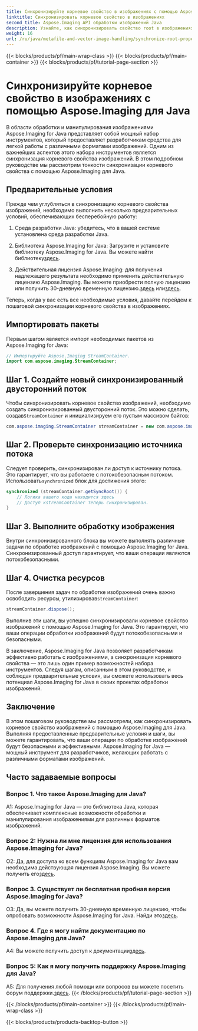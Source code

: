 ```yaml
---
title: Синхронизируйте корневое свойство в изображениях с помощью Aspose.Imaging для Java
linktitle: Синхронизировать корневое свойство в изображениях
second_title: Aspose.Imaging API обработки изображений Java
description: Узнайте, как синхронизировать свойство root в изображениях с помощью Aspose.Imaging для Java. Обеспечьте потокобезопасную обработку изображений с помощью этого пошагового руководства.
weight: 16
url: /ru/java/metafile-and-vector-image-handling/synchronize-root-property-in-images/
---
```


{{< blocks/products/pf/main-wrap-class >}}
{{< blocks/products/pf/main-container >}}
{{< blocks/products/pf/tutorial-page-section >}}

# Синхронизируйте корневое свойство в изображениях с помощью Aspose.Imaging для Java

В области обработки и манипулирования изображениями Aspose.Imaging for Java представляет собой мощный набор инструментов, который предоставляет разработчикам средства для легкой работы с различными форматами изображений. Одним из важнейших аспектов этого набора инструментов является синхронизация корневого свойства изображений. В этом подробном руководстве мы рассмотрим тонкости синхронизации корневого свойства с помощью Aspose.Imaging для Java.

## Предварительные условия

Прежде чем углубляться в синхронизацию корневого свойства изображений, необходимо выполнить несколько предварительных условий, обеспечивающих бесперебойную работу:

1. Среда разработки Java: убедитесь, что в вашей системе установлена среда разработки Java.

2.  Библиотека Aspose.Imaging for Java: Загрузите и установите библиотеку Aspose.Imaging for Java. Вы можете найти библиотеку[здесь](https://releases.aspose.com/imaging/java/).

3. Действительная лицензия Aspose.Imaging: для получения надлежащего результата необходимо применить действительную лицензию Aspose.Imaging. Вы можете приобрести полную лицензию или получить 30-дневную временную лицензию.[здесь](https://purchase.aspose.com/buy) или[здесь](https://purchase.aspose.com/temporary-license/).

Теперь, когда у вас есть все необходимые условия, давайте перейдем к пошаговой синхронизации корневого свойства в изображениях.

## Импортировать пакеты

Первым шагом является импорт необходимых пакетов из Aspose.Imaging for Java:

```java
// Импортируйте Aspose.Imaging StreamContainer.
import com.aspose.imaging.StreamContainer;
```

## Шаг 1. Создайте новый синхронизированный двусторонний поток

 Чтобы синхронизировать корневое свойство изображений, необходимо создать синхронизированный двусторонний поток. Это можно сделать, создав`StreamContainer` и инициализируем его пустым массивом байтов:

```java
com.aspose.imaging.StreamContainer streamContainer = new com.aspose.imaging.StreamContainer(new java.io.ByteArrayInputStream(new byte[0]));
```

## Шаг 2. Проверьте синхронизацию источника потока

 Следует проверить, синхронизирован ли доступ к источнику потока. Это гарантирует, что вы работаете с потокобезопасным потоком. Использовать`synchronized` блок для достижения этого:

```java
synchronized (streamContainer.getSyncRoot()) {
    // Логика вашего кода находится здесь
    // Доступ кstreamContainer теперь синхронизирован.
}
```

## Шаг 3. Выполните обработку изображения

Внутри синхронизированного блока вы можете выполнять различные задачи по обработке изображений с помощью Aspose.Imaging for Java. Синхронизированный доступ гарантирует, что ваши операции являются потокобезопасными.

## Шаг 4. Очистка ресурсов

 После завершения задач по обработке изображений очень важно освободить ресурсы, утилизировав`streamContainer`:

```java
streamContainer.dispose();
```

Выполнив эти шаги, вы успешно синхронизировали корневое свойство изображений с помощью Aspose.Imaging for Java. Это гарантирует, что ваши операции обработки изображений будут потокобезопасными и безопасными.

В заключение, Aspose.Imaging for Java позволяет разработчикам эффективно работать с изображениями, а синхронизация корневого свойства — это лишь один пример возможностей набора инструментов. Следуя шагам, описанным в этом руководстве, и соблюдая предварительные условия, вы сможете использовать весь потенциал Aspose.Imaging for Java в своих проектах обработки изображений.

## Заключение

В этом пошаговом руководстве мы рассмотрели, как синхронизировать корневое свойство изображений с помощью Aspose.Imaging для Java. Выполняя предоставленные предварительные условия и шаги, вы можете гарантировать, что ваши операции по обработке изображений будут безопасными и эффективными. Aspose.Imaging for Java — мощный инструмент для разработчиков, желающих работать с различными форматами изображений.

## Часто задаваемые вопросы

### Вопрос 1. Что такое Aspose.Imaging для Java?

A1: Aspose.Imaging for Java — это библиотека Java, которая обеспечивает комплексные возможности обработки и манипулирования изображениями для различных форматов изображений.

### Вопрос 2: Нужна ли мне лицензия для использования Aspose.Imaging for Java?

 О2: Да, для доступа ко всем функциям Aspose.Imaging for Java вам необходима действующая лицензия Aspose.Imaging. Вы можете получить его[здесь](https://purchase.aspose.com/buy).

### Вопрос 3. Существует ли бесплатная пробная версия Aspose.Imaging for Java?

 О3: Да, вы можете получить 30-дневную временную лицензию, чтобы опробовать возможности Aspose.Imaging for Java. Найди это[здесь](https://purchase.aspose.com/temporary-license/).

### Вопрос 4. Где я могу найти документацию по Aspose.Imaging для Java?

 A4: Вы можете получить доступ к документации[здесь](https://reference.aspose.com/imaging/java/).

### Вопрос 5: Как я могу получить поддержку Aspose.Imaging для Java?

 A5: Для получения любой помощи или вопросов вы можете посетить форум поддержки.[здесь](https://forum.aspose.com/).
{{< /blocks/products/pf/tutorial-page-section >}}

{{< /blocks/products/pf/main-container >}}
{{< /blocks/products/pf/main-wrap-class >}}

{{< blocks/products/products-backtop-button >}}
